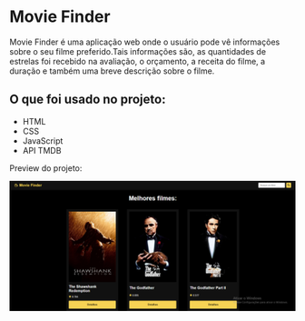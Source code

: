 <h1>Movie Finder</h1>

<p> Movie Finder é uma aplicação web onde o usuário pode vê informações sobre o seu filme preferido.Tais informações são, as quantidades de estrelas foi recebido na avaliação, o orçamento, a receita do filme, a duração e 
também uma breve descrição sobre o filme. </p>

<h2>O que foi usado no projeto:</h2>
<ul>
  <li>HTML</li>
  <li>CSS</li>
  <li>JavaScript</li>
  <li>API TMDB</li>
</ul>

<p>Preview do projeto:</p>
<img src="img\movieFinder.png">

